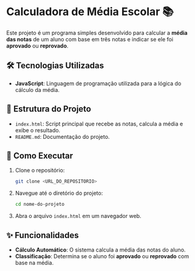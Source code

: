 # Calculadora de Média Escolar 📚 

Este projeto é um programa simples desenvolvido para calcular a **média das notas** de um aluno com base em três notas e indicar se ele foi **aprovado** ou **reprovado**.

## 🛠️ Tecnologias Utilizadas

- **JavaScript**: Linguagem de programação utilizada para a lógica do cálculo da média.

## 📂 Estrutura do Projeto

-   `index.html`: Script principal que recebe as notas, calcula a média e exibe o resultado.
-   `README.md`: Documentação do projeto.

## 🚀 Como Executar

1. Clone o repositório:
    ```sh
    git clone <URL_DO_REPOSITORIO>
    ```
2. Navegue até o diretório do projeto:
    ```sh
    cd nome-do-projeto
    ```
3. Abra o arquivo `index.html` em um navegador web.

## ✨ Funcionalidades

- **Cálculo Automático**: O sistema calcula a média das notas do aluno.
- **Classificação**: Determina se o aluno foi **aprovado** ou **reprovado** com base na média.


